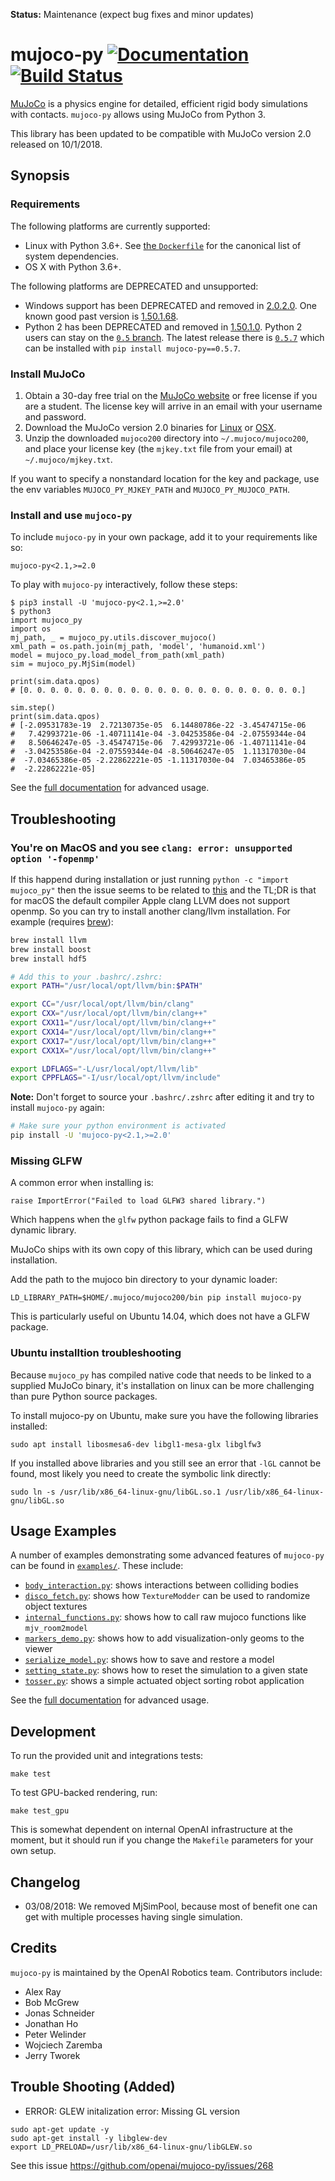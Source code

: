 **Status:** Maintenance (expect bug fixes and minor updates)

# mujoco-py [![Documentation](https://img.shields.io/badge/docs-latest-brightgreen.svg?style=flat)](https://openai.github.io/mujoco-py/build/html/index.html) [![Build Status](https://travis-ci.org/openai/mujoco-py.svg?branch=master)](https://travis-ci.org/openai/mujoco-py)

[MuJoCo](http://mujoco.org/) is a physics engine for detailed, efficient rigid body simulations with contacts.
`mujoco-py` allows using MuJoCo from Python 3.

This library has been updated to be compatible with MuJoCo version 2.0 released on 10/1/2018.


## Synopsis

### Requirements

The following platforms are currently supported:

- Linux with Python 3.6+. See [the `Dockerfile`](Dockerfile) for the canonical list of system dependencies.
- OS X with Python 3.6+.

The following platforms are DEPRECATED and unsupported:

- Windows support has been DEPRECATED and removed in [2.0.2.0](https://github.com/openai/mujoco-py/releases/tag/v2.0.2.0a1). One known good past version is [1.50.1.68](https://github.com/openai/mujoco-py/blob/9ea9bb000d6b8551b99f9aa440862e0c7f7b4191/README.md#requirements).
- Python 2 has been DEPRECATED and removed in [1.50.1.0](https://github.com/openai/mujoco-py/releases/tag/1.50.1.0). Python 2 users can stay on the [`0.5` branch](https://github.com/openai/mujoco-py/tree/0.5). The latest release there is [`0.5.7`](https://github.com/openai/mujoco-py/releases/tag/0.5.7) which can be installed with `pip install mujoco-py==0.5.7`.

### Install MuJoCo

1. Obtain a 30-day free trial on the [MuJoCo website](https://www.roboti.us/license.html)
   or free license if you are a student.
   The license key will arrive in an email with your username and password.
2. Download the MuJoCo version 2.0 binaries for
   [Linux](https://www.roboti.us/download/mujoco200_linux.zip) or
   [OSX](https://www.roboti.us/download/mujoco200_macos.zip).
3. Unzip the downloaded `mujoco200` directory into `~/.mujoco/mujoco200`,
   and place your license key (the `mjkey.txt` file from your email)
   at `~/.mujoco/mjkey.txt`.

If you want to specify a nonstandard location for the key and package,
use the env variables `MUJOCO_PY_MJKEY_PATH` and `MUJOCO_PY_MUJOCO_PATH`.

### Install and use `mujoco-py`
To include `mujoco-py` in your own package, add it to your requirements like so:
```
mujoco-py<2.1,>=2.0
```
To play with `mujoco-py` interactively, follow these steps:
```
$ pip3 install -U 'mujoco-py<2.1,>=2.0'
$ python3
import mujoco_py
import os
mj_path, _ = mujoco_py.utils.discover_mujoco()
xml_path = os.path.join(mj_path, 'model', 'humanoid.xml')
model = mujoco_py.load_model_from_path(xml_path)
sim = mujoco_py.MjSim(model)

print(sim.data.qpos)
# [0. 0. 0. 0. 0. 0. 0. 0. 0. 0. 0. 0. 0. 0. 0. 0. 0. 0. 0. 0. 0.]

sim.step()
print(sim.data.qpos)
# [-2.09531783e-19  2.72130735e-05  6.14480786e-22 -3.45474715e-06
#   7.42993721e-06 -1.40711141e-04 -3.04253586e-04 -2.07559344e-04
#   8.50646247e-05 -3.45474715e-06  7.42993721e-06 -1.40711141e-04
#  -3.04253586e-04 -2.07559344e-04 -8.50646247e-05  1.11317030e-04
#  -7.03465386e-05 -2.22862221e-05 -1.11317030e-04  7.03465386e-05
#  -2.22862221e-05]
```

See the [full documentation](https://openai.github.io/mujoco-py/build/html/index.html) for advanced usage.

## Troubleshooting

### You're on MacOS and you see `clang: error: unsupported option '-fopenmp'`

If this happend during installation or just running `python -c "import mujoco_py"` then the issue seems to be related to [this](https://github.com/velocyto-team/velocyto.R/issues/2#issuecomment-341165967) and the TL;DR is that for macOS the default compiler Apple clang LLVM does not support openmp. So you can try to install another clang/llvm installation. For example (requires [brew](https://brew.sh/)):

```bash
brew install llvm
brew install boost
brew install hdf5

# Add this to your .bashrc/.zshrc:
export PATH="/usr/local/opt/llvm/bin:$PATH"

export CC="/usr/local/opt/llvm/bin/clang"
export CXX="/usr/local/opt/llvm/bin/clang++"
export CXX11="/usr/local/opt/llvm/bin/clang++"
export CXX14="/usr/local/opt/llvm/bin/clang++"
export CXX17="/usr/local/opt/llvm/bin/clang++"
export CXX1X="/usr/local/opt/llvm/bin/clang++"

export LDFLAGS="-L/usr/local/opt/llvm/lib"
export CPPFLAGS="-I/usr/local/opt/llvm/include"
```

**Note:** Don't forget to source your `.bashrc/.zshrc` after editing it and try to install `mujoco-py` again:

```bash
# Make sure your python environment is activated
pip install -U 'mujoco-py<2.1,>=2.0'
```

### Missing GLFW

A common error when installing is:

    raise ImportError("Failed to load GLFW3 shared library.")

Which happens when the `glfw` python package fails to find a GLFW dynamic library.

MuJoCo ships with its own copy of this library, which can be used during installation.

Add the path to the mujoco bin directory to your dynamic loader:

    LD_LIBRARY_PATH=$HOME/.mujoco/mujoco200/bin pip install mujoco-py

This is particularly useful on Ubuntu 14.04, which does not have a GLFW package.


### Ubuntu installtion troubleshooting

Because `mujoco_py` has compiled native code that needs to be linked to a supplied MuJoCo binary, it's installation
on linux can be more challenging than pure Python source packages.

To install mujoco-py on Ubuntu, make sure you have the following libraries installed:

    sudo apt install libosmesa6-dev libgl1-mesa-glx libglfw3

If you installed above libraries and you still see an error that `-lGL` cannot be found, most likely you need
to create the symbolic link directly:

    sudo ln -s /usr/lib/x86_64-linux-gnu/libGL.so.1 /usr/lib/x86_64-linux-gnu/libGL.so


## Usage Examples

A number of examples demonstrating some advanced features of `mujoco-py` can be found in [`examples/`](/./examples/). These include:
- [`body_interaction.py`](./examples/body_interaction.py): shows interactions between colliding bodies
- [`disco_fetch.py`](./examples/disco_fetch.py): shows how `TextureModder` can be used to randomize object textures
- [`internal_functions.py`](./examples/internal_functions.py): shows how to call raw mujoco functions like `mjv_room2model`
- [`markers_demo.py`](./examples/markers_demo.py): shows how to add visualization-only geoms to the viewer
- [`serialize_model.py`](./examples/serialize_model.py): shows how to save and restore a model
- [`setting_state.py`](./examples/setting_state.py):  shows how to reset the simulation to a given state
- [`tosser.py`](./examples/tosser.py): shows a simple actuated object sorting robot application

See the [full documentation](https://openai.github.io/mujoco-py/build/html/index.html) for advanced usage.

## Development

To run the provided unit and integrations tests:

```
make test
```

To test GPU-backed rendering, run:

```
make test_gpu
```

This is somewhat dependent on internal OpenAI infrastructure at the moment, but it should run if you change the `Makefile` parameters for your own setup.

## Changelog

- 03/08/2018: We removed MjSimPool, because most of benefit one can get with multiple processes having single simulation.

## Credits

`mujoco-py` is maintained by the OpenAI Robotics team. Contributors include:

- Alex Ray
- Bob McGrew
- Jonas Schneider
- Jonathan Ho
- Peter Welinder
- Wojciech Zaremba
- Jerry Tworek

## Trouble Shooting (Added)
- ERROR: GLEW initalization error: Missing GL version
```
sudo apt-get update -y
sudo apt-get install -y libglew-dev
export LD_PRELOAD=/usr/lib/x86_64-linux-gnu/libGLEW.so
```
See this issue
https://github.com/openai/mujoco-py/issues/268